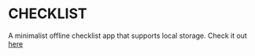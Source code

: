 # CHECKLIST
A minimalist offline checklist app that supports local storage.
Check it out [here](https://lajfa.github.io/checklist/)
